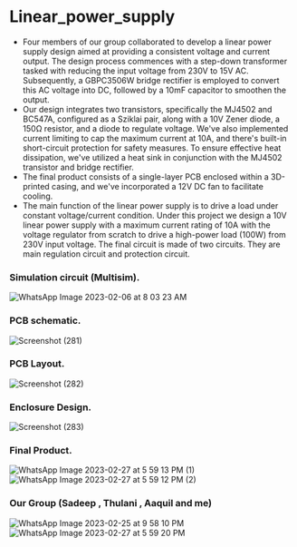 # Linear_power_supply
- Four members of our group collaborated to develop a linear power supply design aimed at providing a consistent voltage and current output. The design process commences with a step-down transformer tasked with reducing the input voltage from 230V to 15V AC. Subsequently, a GBPC3506W bridge rectifier is employed to convert this AC voltage into DC, followed by a 10mF capacitor to smoothen the output.
- Our design integrates two transistors, specifically the MJ4502 and BC547A, configured as a Sziklai pair, along with a 10V Zener diode, a 150Ω resistor, and a diode to regulate voltage. We've also implemented current limiting to cap the maximum current at 10A, and there's built-in short-circuit protection for safety measures. To ensure effective heat dissipation, we've utilized a heat sink in conjunction with the MJ4502 transistor and bridge rectifier.
- The final product consists of a single-layer PCB enclosed within a 3D-printed casing, and we've incorporated a 12V DC fan to facilitate cooling.
- The main function of the linear power supply is to drive a load under constant voltage/current condition. Under this project we design a 10V linear power supply with a maximum current rating of 10A with the voltage regulator from scratch to drive a high-power load (100W) from 230V input voltage. The final circuit is made of two circuits. They are main regulation circuit and protection circuit.

### Simulation circuit (Multisim).
![WhatsApp Image 2023-02-06 at 8 03 23 AM](https://github.com/FernandopulleNK/Linear_power_supply/assets/128304706/abca2f76-2eaf-4174-bc84-ab412b33f5dc)

### PCB schematic.
![Screenshot (281)](https://github.com/FernandopulleNK/Linear_power_supply/assets/128304706/065741f3-2852-4084-a4a0-78c4c6b6e1ea)

### PCB Layout.
![Screenshot (282)](https://github.com/FernandopulleNK/Linear_power_supply/assets/128304706/c8f1dc36-46fa-4721-b57b-00833fb8a1d9)

### Enclosure Design.
![Screenshot (283)](https://github.com/FernandopulleNK/Linear_power_supply/assets/128304706/606e8f20-0d9e-4f94-a17e-1ad70641c4d4)

### Final Product.
![WhatsApp Image 2023-02-27 at 5 59 13 PM (1)](https://github.com/FernandopulleNK/Linear_power_supply/assets/128304706/008a64be-da18-4a04-9242-7a1429b831f2)
![WhatsApp Image 2023-02-27 at 5 59 12 PM (2)](https://github.com/FernandopulleNK/Linear_power_supply/assets/128304706/e0f45f20-0538-462d-8ad6-43bb9fae2d6a)




### Our Group (Sadeep , Thulani , Aaquil and me)
![WhatsApp Image 2023-02-25 at 9 58 10 PM](https://github.com/FernandopulleNK/Linear_power_supply/assets/128304706/a6929297-57fb-4b67-bbef-1768a40d5c12)
![WhatsApp Image 2023-02-27 at 5 59 20 PM](https://github.com/FernandopulleNK/Linear_power_supply/assets/128304706/90a48036-bcba-4d2b-a907-efae06795944)
